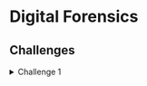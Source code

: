 # Digital Forensics

## Challenges
<details>
<summary>Challenge 1</summary>

<br>

**We have recovered a word document. It seems to be corrupted though.**

Download [capturedfile.docx](https://github.com/Purdue-Fort-Wayne-ACM/CTF-Training-Spring-2024/raw/main/assets/capturedfile.docx)

Can you find the following information about the document?

   * Who made the document?
   * Are there any fonts embedded in the document?
   * Are there any images in the document?   
   * What is the text in the document?
   * What is the password to deactivate the document?

<details>
<summary>Walkthrough</summary>
</details>
<details>
<summary>Answers</summary>

1) Who made the document? **_Sabertooth_**
2) Are there any fonts embedded in the document? **_Yes, 11_**
3) Are there any images in the document? **_Yes, 1. rickroll.gif_**
4) What is the text in the document?
```txt
MEMO to head office
We have successfully infiltrated our target. 
To make our presence known we have made it so that every time that a user attempts to open a file, it will rick rolls them. 
The password to deactivate is 5f4dcc3b5aa765d61d8327deb882cf99.

We stand ready for future attacks and are awaiting orders from head office.

Sabertooth
```
5) What is the password to deactivate the document? **_password_**
</details>